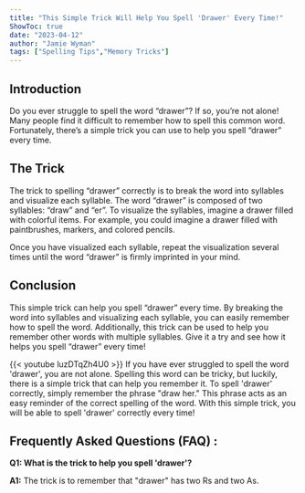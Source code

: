 ```yaml
---
title: "This Simple Trick Will Help You Spell 'Drawer' Every Time!"
ShowToc: true 
date: "2023-04-12"
author: "Jamie Wyman" 
tags: ["Spelling Tips","Memory Tricks"]
---
```

## Introduction
Do you ever struggle to spell the word “drawer”? If so, you’re not alone! Many people find it difficult to remember how to spell this common word. Fortunately, there’s a simple trick you can use to help you spell “drawer” every time. 

## The Trick
The trick to spelling “drawer” correctly is to break the word into syllables and visualize each syllable. The word “drawer” is composed of two syllables: “draw” and “er”. To visualize the syllables, imagine a drawer filled with colorful items. For example, you could imagine a drawer filled with paintbrushes, markers, and colored pencils. 

Once you have visualized each syllable, repeat the visualization several times until the word “drawer” is firmly imprinted in your mind. 

## Conclusion
This simple trick can help you spell “drawer” every time. By breaking the word into syllables and visualizing each syllable, you can easily remember how to spell the word. Additionally, this trick can be used to help you remember other words with multiple syllables. Give it a try and see how it helps you spell “drawer” every time!

{{< youtube luzDTqZh4U0 >}} 
If you have ever struggled to spell the word 'drawer', you are not alone. Spelling this word can be tricky, but luckily, there is a simple trick that can help you remember it. To spell 'drawer' correctly, simply remember the phrase "draw her." This phrase acts as an easy reminder of the correct spelling of the word. With this simple trick, you will be able to spell 'drawer' correctly every time!

## Frequently Asked Questions (FAQ) :
**Q1: What is the trick to help you spell 'drawer'?**

**A1:** The trick is to remember that "drawer" has two Rs and two As.





